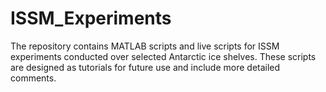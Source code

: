 # ISSM_Experiments
The repository contains MATLAB scripts and live scripts for ISSM experiments conducted over selected Antarctic ice shelves. These scripts are designed as tutorials for future use and include more detailed comments. 
